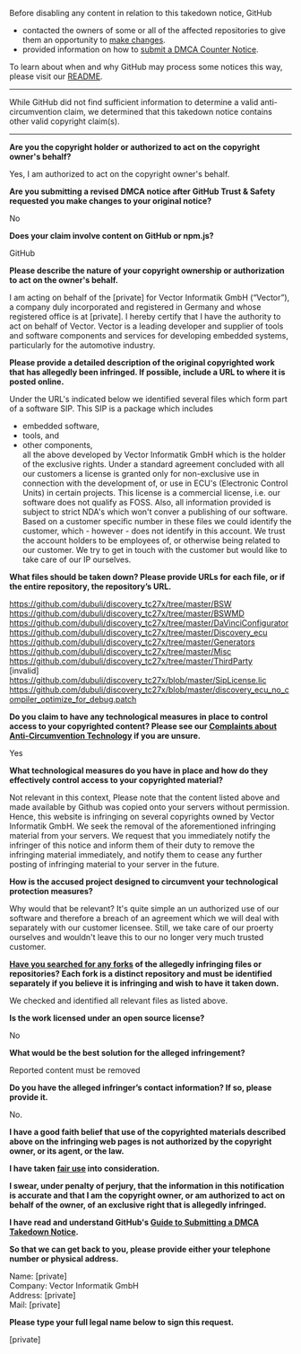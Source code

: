 Before disabling any content in relation to this takedown notice, GitHub
- contacted the owners of some or all of the affected repositories to give them an opportunity to [make changes](https://docs.github.com/en/github/site-policy/dmca-takedown-policy#a-how-does-this-actually-work).
- provided information on how to [submit a DMCA Counter Notice](https://docs.github.com/en/articles/guide-to-submitting-a-dmca-counter-notice).

To learn about when and why GitHub may process some notices this way, please visit our [README](https://github.com/github/dmca/blob/master/README.md#anatomy-of-a-takedown-notice).

---

While GitHub did not find sufficient information to determine a valid anti-circumvention claim, we determined that this takedown notice contains other valid copyright claim(s).

---

**Are you the copyright holder or authorized to act on the copyright owner's behalf?**

Yes, I am authorized to act on the copyright owner's behalf.

**Are you submitting a revised DMCA notice after GitHub Trust & Safety requested you make changes to your original notice?**

No

**Does your claim involve content on GitHub or npm.js?**

GitHub

**Please describe the nature of your copyright ownership or authorization to act on the owner's behalf.**

I am acting on behalf of the [private] for Vector Informatik GmbH (“Vector”), a company duly incorporated and registered in Germany and whose registered office is at [private]. I hereby certify that I have the authority to act on behalf of Vector. Vector is a leading developer and supplier of tools and software components and services for developing embedded systems, particularly for the automotive industry.

**Please provide a detailed description of the original copyrighted work that has allegedly been infringed. If possible, include a URL to where it is posted online.**

Under the URL's indicated below we identified several files which form part of a software SIP. This SIP is a package which includes  
- embedded software,  
- tools, and  
- other components,  
all the above developed by Vector Informatik GmbH which is the holder of the exclusive rights. Under a standard agreement concluded with all our customers a license is granted only for non-exclusive use in connection with the development of, or use in ECU's (Electronic Control Units) in certain projects. This license is a commercial license, i.e. our software does not qualify as FOSS. Also, all information provided is subject to strict NDA's which won't conver a publishing of our software. Based on a customer specific number in these files we could identify the customer, which - however - does not identify in this account. We trust the account holders to be employees of, or otherwise being related to our customer. We try to get in touch with the customer but would like to take care of our IP ourselves.

**What files should be taken down? Please provide URLs for each file, or if the entire repository, the repository’s URL.**

https://github.com/dubuli/discovery_tc27x/tree/master/BSW  
https://github.com/dubuli/discovery_tc27x/tree/master/BSWMD  
https://github.com/dubuli/discovery_tc27x/tree/master/DaVinciConfigurator  
https://github.com/dubuli/discovery_tc27x/tree/master/Discovery_ecu  
https://github.com/dubuli/discovery_tc27x/tree/master/Generators  
https://github.com/dubuli/discovery_tc27x/tree/master/Misc  
https://github.com/dubuli/discovery_tc27x/tree/master/ThirdParty  
[invalid]  
https://github.com/dubuli/discovery_tc27x/blob/master/SipLicense.lic  
https://github.com/dubuli/discovery_tc27x/blob/master/discovery_ecu_no_compiler_optimize_for_debug.patch

**Do you claim to have any technological measures in place to control access to your copyrighted content? Please see our <a href="https://docs.github.com/articles/guide-to-submitting-a-dmca-takedown-notice#complaints-about-anti-circumvention-technology">Complaints about Anti-Circumvention Technology</a> if you are unsure.**

Yes

**What technological measures do you have in place and how do they effectively control access to your copyrighted material?**

Not relevant in this context, Please note that the content listed above and made available by Github was copied onto your servers without permission. Hence, this website is infringing on several copyrights owned by Vector Informatik GmbH.
We seek the removal of the aforementioned infringing material from your servers. We request that you immediately notify the infringer of this notice and inform them of their duty to remove the infringing material immediately, and notify them to cease any further posting of infringing material to your server in the future.

**How is the accused project designed to circumvent your technological protection measures?**

Why would that be relevant? It's quite simple an un authorized use of our software and therefore a breach of an agreement which we will deal with separately with our customer licensee. Still, we take care of our proerty ourselves and wouldn't leave this to our no longer very much trusted customer.

**<a href="https://docs.github.com/articles/dmca-takedown-policy#b-what-about-forks-or-whats-a-fork">Have you searched for any forks</a> of the allegedly infringing files or repositories? Each fork is a distinct repository and must be identified separately if you believe it is infringing and wish to have it taken down.**

We checked and identified all relevant files as listed above.

**Is the work licensed under an open source license?**

No

**What would be the best solution for the alleged infringement?**

Reported content must be removed

**Do you have the alleged infringer’s contact information? If so, please provide it.**

No.

**I have a good faith belief that use of the copyrighted materials described above on the infringing web pages is not authorized by the copyright owner, or its agent, or the law.**

**I have taken <a href="https://www.lumendatabase.org/topics/22">fair use</a> into consideration.**

**I swear, under penalty of perjury, that the information in this notification is accurate and that I am the copyright owner, or am authorized to act on behalf of the owner, of an exclusive right that is allegedly infringed.**

**I have read and understand GitHub's <a href="https://docs.github.com/articles/guide-to-submitting-a-dmca-takedown-notice/">Guide to Submitting a DMCA Takedown Notice</a>.**

**So that we can get back to you, please provide either your telephone number or physical address.**

Name: [private]  
Company: Vector Informatik GmbH  
Address: [private]  
Mail: [private]  

**Please type your full legal name below to sign this request.**

[private]  
